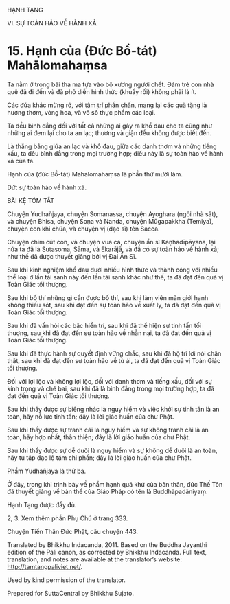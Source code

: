 HẠNH TẠNG

VI. SỰ TOÀN HẢO VỀ HÀNH XẢ

# 15\. Hạnh của (Đức Bồ-tát) Mahālomahaṃsa

Ta nằm ở trong bãi tha ma tựa vào bộ xương người chết. Đám trẻ con nhà quê đã đi đến và đã phô diễn hình thức (khuấy rối) không phải là ít.

Các đứa khác mừng rỡ, với tâm trí phấn chấn, mang lại các quà tặng là hương thơm, vòng hoa, và vô số thực phẩm các loại.

Ta đều bình đẳng đối với tất cả những ai gây ra khổ đau cho ta cũng như những ai đem lại cho ta an lạc; thương và giận đều không được biết đến.

Là thăng bằng giữa an lạc và khổ đau, giữa các danh thơm và những tiếng xấu, ta đều bình đẳng trong mọi trường hợp; điều này là sự toàn hảo về hành xả của ta.

Hạnh của (đức Bồ-tát) Mahālomahaṃsa là phần thứ mười lăm.

Dứt sự toàn hảo về hành xả.

BÀI KỆ TÓM TẮT

Chuyện Yudhañjaya, chuyện Somanassa, chuyện Ayoghara (ngôi nhà sắt), và chuyện Bhisa, chuyện Soṇa và Nanda, chuyện Mūgapakkha (Temiya), chuyện con khỉ chúa, và chuyện vị (đạo sĩ) tên Sacca.

Chuyện chim cút con, và chuyện vua cá, chuyện ẩn sĩ Kaṇhadīpāyana, lại nữa ta đã là Sutasoma, Sāma, và Ekarājā, và đã có sự toàn hảo về hành xả; như thế đã được thuyết giảng bởi vị Đại Ẩn Sĩ.

Sau khi kinh nghiệm khổ đau dưới nhiều hình thức và thành công với nhiều thể loại ở lần tái sanh này đến lần tái sanh khác như thế, ta đã đạt đến quả vị Toàn Giác tối thượng.

Sau khi bố thí những gì cần được bố thí, sau khi làm viên mãn giới hạnh không thiếu sót, sau khi đạt đến sự toàn hảo về xuất ly, ta đã đạt đến quả vị Toàn Giác tối thượng.

Sau khi đã vấn hỏi các bậc hiền trí, sau khi đã thể hiện sự tinh tấn tối thượng, sau khi đã đạt đến sự toàn hảo về nhẫn nại, ta đã đạt đến quả vị Toàn Giác tối thượng.

Sau khi đã thực hành sự quyết định vững chắc, sau khi đã hộ trì lời nói chân thật, sau khi đã đạt đến sự toàn hảo về từ ái, ta đã đạt đến quả vị Toàn Giác tối thượng.

Ðối với lợi lộc và không lợi lộc, đối với danh thơm và tiếng xấu, đối với sự kính trọng và chê bai, sau khi đã là bình đẳng trong mọi trường hợp, ta đã đạt đến quả vị Toàn Giác tối thượng.

Sau khi thấy được sự biếng nhác là nguy hiểm và việc khởi sự tinh tấn là an toàn, hãy nỗ lực tinh tấn; đây là lời giáo huấn của chư Phật.

Sau khi thấy được sự tranh cãi là nguy hiểm và sự không tranh cãi là an toàn, hãy hợp nhất, thân thiện; đây là lời giáo huấn của chư Phật.

Sau khi thấy được sự dễ duôi là nguy hiểm và sự không dễ duôi là an toàn, hãy tu tập đạo lộ tám chi phần; đây là lời giáo huấn của chư Phật.

Phẩm Yudhañjaya là thứ ba.

Ở đây, trong khi trình bày về phẩm hạnh quá khứ của bản thân, đức Thế Tôn đã thuyết giảng về bản thể của Giáo Pháp có tên là Buddhāpadāniyaṃ.

Hạnh Tạng được đầy đủ.

2, 3. Xem thêm phần Phụ Chú ở trang 333.

Chuyện Tiền Thân Đức Phật, câu chuyện 443.

Translated by Bhikkhu Indacanda, 2011. Based on the Buddha Jayanthi edition of the Pali canon, as corrected by Bhikkhu Indacanda. Full text, translation, and notes are available at the translator’s website: http://tamtangpaliviet.net/.

Used by kind permission of the translator.

Prepared for SuttaCentral by Bhikkhu Sujato.